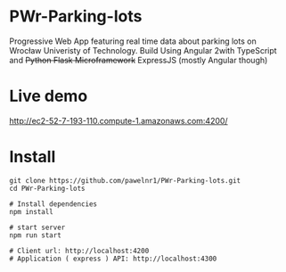 # PWr-Parking-lots
Progressive Web App featuring real time data about parking lots on Wrocław Univeristy of Technology. Build Using Angular 2with TypeScript and ~~Python Flask Microframework~~ ExpressJS (mostly Angular though) 

# Live demo
http://ec2-52-7-193-110.compute-1.amazonaws.com:4200/

# Install
```
git clone https://github.com/pawelnr1/PWr-Parking-lots.git
cd PWr-Parking-lots

# Install dependencies
npm install

# start server
npm run start

# Client url: http://localhost:4200
# Application ( express ) API: http://localhost:4300
```
